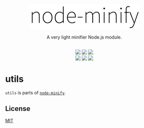 <p align="center"><img src="/static/node-minify.png" width="348" alt="node-minify"></p>

<p align="center">A very light minifier Node.js module.</p>

<p align="center">
  <br>
  <a href="https://npmjs.org/package/@node-minify/core"><img src="https://img.shields.io/npm/v/@node-minify/core.svg"></a>
  <a href="https://npmjs.org/package/@node-minify/core"><img src="https://img.shields.io/npm/dm/@node-minify/core.svg"></a>
  <a href="https://codecov.io/gh/srod/node-minify"><img src="https://codecov.io/gh/srod/node-minify/branch/develop/graph/badge.svg"></a><br>
  <a href="https://travis-ci.org/srod/node-minify"><img src="https://img.shields.io/travis/srod/node-minify/master.svg?label=linux"></a>
  <a href="https://dev.azure.com/srodolphe/srodolphe/_build/latest?definitionId=1"><img src="https://dev.azure.com/srodolphe/srodolphe/_apis/build/status/srod.node-minify?branchName=master"></a>
  <a href="https://circleci.com/gh/srod/node-minify/tree/master"><img src="https://circleci.com/gh/srod/node-minify/tree/master.svg?style=shield"></a>
</p>

# utils

`utils` is parts of [`node-minify`](https://github.com/srod/node-minify).

## License

[MIT](https://github.com/srod/node-minify/blob/develop/LICENSE)
